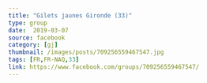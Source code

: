 ```yaml
---
title: "Gilets jaunes Gironde (33)"
type: group
date:  2019-03-07
source: facebook
category: [gj]
thumbnail: /images/posts/709256559467547.jpg
tags: [FR,FR-NAQ,33]
link: https://www.facebook.com/groups/709256559467547/
---
```

